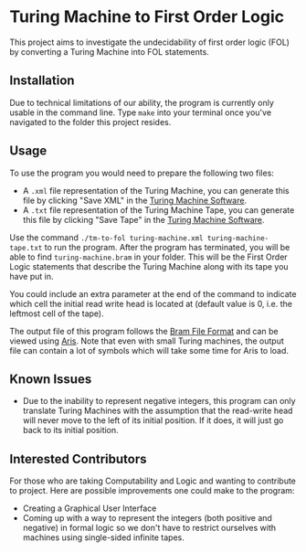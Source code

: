 # Turing Machine to First Order Logic

This project aims to investigate the undecidability of first order logic (FOL) by converting a Turing Machine into FOL statements.

## Installation

Due to technical limitations of our ability, the program is currently only usable in the command line. Type `make` into your terminal once you've navigated to the folder this project resides.

## Usage

To use the program you would need to prepare the following two files:
* A `.xml` file representation of the Turing Machine, you can generate this file by clicking "Save XML" in the [Turing Machine Software](https://github.com/Bram-Hub/OwenTMS).
* A `.txt` file representation of the Turing Machine Tape, you can generate this file by clicking "Save Tape" in the [Turing Machine Software](https://github.com/Bram-Hub/OwenTMS).

Use the command `./tm-to-fol turing-machine.xml turing-machine-tape.txt` to run the program. After the program has terminated, you will be able to find `turing-machine.bram` in your folder. This will be the First Order Logic statements that describe the Turing Machine along with its tape you have put in.

You could include an extra parameter at the end of the command to indicate which cell the initial read write head is located at (default value is 0, i.e. the leftmost cell of the tape).

The output file of this program follows the [Bram File Format](https://github.com/Bram-Hub/Bram-File-Format) and can be viewed using [Aris](https://github.com/Bram-Hub/aris). Note that even with small Turing machines, the output file can contain a lot of symbols which will take some time for Aris to load.

## Known Issues
* Due to the inability to represent negative integers, this program can only translate Turing Machines with the assumption that the read-write head will never move to the left of its initial position. If it does, it will just go back to its initial position.

## Interested Contributors
For those who are taking Computability and Logic and wanting to contribute to project. Here are possible improvements one could make to the program:
* Creating a Graphical User Interface
* Coming up with a way to represent the integers (both positive and negative) in formal logic so we don't have to restrict ourselves with machines using single-sided infinite tapes.
